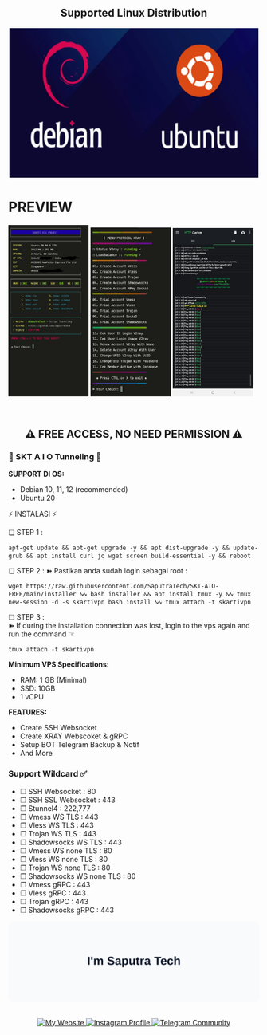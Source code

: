 <h2 align="center"> Supported Linux Distribution</h2>
<p align="center">
    <img src="os.png" width="500" height="300">
</p>

# PREVIEW
<p float="center">
  <img src="menu.jpg" width="32%" />
  <img src="xray.jpg" width="32%" />
  <img src="konek.jpg" width="32%" />
</p>

<br>
<h2 align="center">⚠️ FREE ACCESS, NO NEED PERMISSION ⚠️</h2>

### **📣 SKT  A I O  Tunneling 📣**

**SUPPORT DI OS:**
  
- Debian 10, 11, 12 (recommended)   
- Ubuntu 20

⚡️ INSTALASI ⚡️     

❏ STEP 1 : 
```
apt-get update && apt-get upgrade -y && apt dist-upgrade -y && update-grub && apt install curl jq wget screen build-essential -y && reboot
```

❏ STEP 2 : 
➽ Pastikan anda sudah login sebagai root :   
``` 
wget https://raw.githubusercontent.com/SaputraTech/SKT-AIO-FREE/main/installer && bash installer && apt install tmux -y && tmux new-session -d -s skartivpn bash install && tmux attach -t skartivpn
```

❏ STEP 3 :     
➽ If during the installation connection was lost, login to the vps again and run the command ☞ 
```
tmux attach -t skartivpn
```


**Minimum VPS Specifications:**
- RAM: 1 GB (Minimal)
- SSD: 10GB
- 1 vCPU

**FEATURES:**
- Create SSH Websocket
- Create XRAY Webscoket & gRPC
- Setup BOT Telegram Backup & Notif
- And More

### Support Wildcard ✅

- ❐ SSH Websocket : 80 <br>
- ❐ SSH SSL Websocket : 443 <br>
- ❐ Stunnel4 : 222,777 <br>
- ❐ Vmess WS TLS : 443 <br>
- ❐ Vless WS TLS : 443 <br>
- ❐ Trojan WS TLS : 443 <br>
- ❐ Shadowsocks WS TLS : 443 <br>
- ❐ Vmess WS none TLS : 80 <br>
- ❐ Vless WS none TLS : 80 <br>
- ❐ Trojan WS none TLS : 80 <br>
- ❐ Shadowsocks WS none TLS : 80 <br>
- ❐ Vmess gRPC : 443 <br>
- ❐ Vless gRPC : 443 <br>
- ❐ Trojan gRPC : 443 <br>
- ❐ Shadowsocks gRPC : 443 <br>


<section style="display: flex; flex-direction: column; align-items: center; gap: 16px; margin: 0 auto; text-align: center;">
  
  <!-- Header Image -->
  <a href="https://profile.saputratech.web.id">
    <picture>
      <source media="(prefers-color-scheme: dark)" srcset="./header-dark-new.svg">
      <source media="(prefers-color-scheme: light)" srcset="./header-new.svg" />
      <img 
        alt="SaputraTech | Freelancer · Front-End Developer · UI Designer 🎨" 
        src="./header-new.svg" 
        style="border-radius: 12px; max-width: 896px; width: 100%; height: auto;"
      />
    </picture>
  </a>

<!-- Badges -->
<p align="center">
  <a href="https://saputratech.web.id" target="_blank">
    <img 
      alt="My Website" 
      src="https://img.shields.io/badge/Website-SaputraTech-7733ff?style=for-the-badge&logo=globe&logoColor=ffffff&labelColor=334155"
    />
  </a>
  <a href="https://www.instagram.com/skartivpn_official" target="_blank">
    <img 
      alt="Instagram Profile" 
      src="https://img.shields.io/badge/Instagram-SkartiVPN-7733ff?style=for-the-badge&logo=instagram&logoColor=ffffff&labelColor=334155"
    />
  </a>
  <a href="https://t.me/SkartiVPN" target="_blank">
    <img 
      alt="Telegram Community" 
      src="https://img.shields.io/badge/Telegram-@SkartiVPN-7733ff?style=for-the-badge&logo=telegram&logoColor=ffffff&labelColor=334155"
    />
  </a>
</p>


